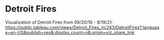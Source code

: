 # Detroit Fires
Visualization of Detroit Fires from 09/20/16 - 8/19/21:
https://public.tableau.com/views/Detroit_Fires_jrc243/DetroitFires?:language=en-US&publish=yes&:display_count=n&:origin=viz_share_link

